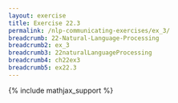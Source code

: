 ```yaml
---
layout: exercise
title: Exercise 22.3
permalink: /nlp-communicating-exercises/ex_3/
breadcrumb: 22-Natural-Language-Processing
breadcrumb2: ex_3
breadcrumb3: 22naturalLanguageProcessing
breadcrumb4: ch22ex3
breadcrumb5: ex22.3
---
```


{% include mathjax_support %}

